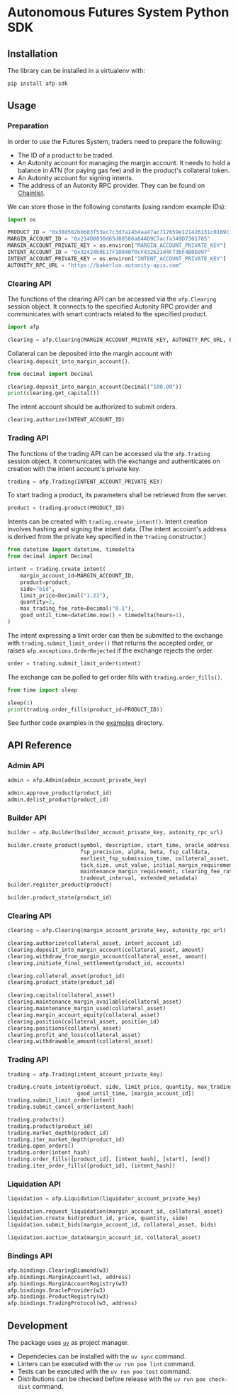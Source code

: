 # Autonomous Futures System Python SDK

## Installation

The library can be installed in a virtualenv with:

```py
pip install afp-sdk
```

## Usage

### Preparation

In order to use the Futures System, traders need to prepare the following:

- The ID of a product to be traded.
- An Autonity account for managing the margin account. It needs to hold a
  balance in ATN (for paying gas fee) and in the product's collateral token.
- An Autonity account for signing intents.
- The address of an Autonity RPC provider. They can be found on
  [Chainlist](https://chainlist.org/?search=autonity&testnets=true).

We can store those in the following constants (using random example IDs):

```py
import os

PRODUCT_ID = "0x38d502bb683f53ec7c3d7a14b4aa47ac717659e121426131c0189c15bf4b9460"
MARGIN_ACCOUNT_ID = "0x214D8030d65d80586a84AD9C7acfa349D7301785"
MARGIN_ACCOUNT_PRIVATE_KEY = os.environ["MARGIN_ACCOUNT_PRIVATE_KEY"]
INTENT_ACCOUNT_ID = "0x32424b0E17F1084070cF432621d4F73bF4B0b997"
INTENT_ACCOUNT_PRIVATE_KEY = os.environ["INTENT_ACCOUNT_PRIVATE_KEY"]
AUTONITY_RPC_URL = "https://bakerloo.autonity-apis.com"
```

### Clearing API

The functions of the clearing API can be accessed via the `afp.Clearing`
session object. It connects to the specified Autonity RPC provider and
communicates with smart contracts related to the specified product.

```py
import afp

clearing = afp.Clearing(MARGIN_ACCOUNT_PRIVATE_KEY, AUTONITY_RPC_URL, PRODUCT_ID)
```

Collateral can be deposited into the margin account with
`clearing.deposit_into_margin_account()`.

```py
from decimal import Decimal

clearing.deposit_into_margin_account(Decimal("100.00"))
print(clearing.get_capital())
```

The intent account should be authorized to submit orders.

```py
clearing.authorize(INTENT_ACCOUNT_ID)
```

### Trading API

The functions of the trading API can be accessed via the `afp.Trading` session
object. It communicates with the exchange and authenticates on creation with
the intent account's private key.

```py
trading = afp.Trading(INTENT_ACCOUNT_PRIVATE_KEY)
```

To start trading a product, its parameters shall be retrieved from the server.

```py
product = trading.product(PRODUCT_ID)
```

Intents can be created with `trading.create_intent()`. Intent creation involves
hashing and signing the intent data. (The intent account's address is derived
from the private key specified in the `Trading` constructor.)

```py
from datetime import datetime, timedelta
from decimal import Decimal

intent = trading.create_intent(
    margin_account_id=MARGIN_ACCOUNT_ID,
    product=product,
    side="bid",
    limit_price=Decimal("1.23"),
    quantity=2,
    max_trading_fee_rate=Decimal("0.1"),
    good_until_time=datetime.now() + timedelta(hours=1),
)
```

The intent expressing a limit order can then be submitted to the exchange with
`trading.submit_limit_order()` that returns the accepted order, or raises
`afp.exceptions.OrderRejected` if the exchange rejects the order.

```py
order = trading.submit_limit_order(intent)
```

The exchange can be polled to get order fills with `trading.order_fills()`.

```py
from time import sleep

sleep(1)
print(trading.order_fills(product_id=PRODUCT_ID))
```

See further code examples in the [examples](./examples/) directory.

## API Reference

### Admin API

```py
admin = afp.Admin(admin_account_private_key)

admin.approve_product(product_id)
admin.delist_product(product_id)
```

### Builder API

```py
builder = afp.Builder(builder_account_private_key, autonity_rpc_url)

builder.create_product(symbol, description, start_time, oracle_address,
                       fsp_precision, alpha, beta, fsp_calldata,
                       earliest_fsp_submission_time, collateral_asset,
                       tick_size, unit_value, initial_margin_requirement,
                       maintenance_margin_requirement, clearing_fee_rate,
                       tradeout_interval, extended_metadata)
builder.register_product(product)

builder.product_state(product_id)
```

### Clearing API

```py
clearing = afp.Clearing(margin_account_private_key, autonity_rpc_url)

clearing.authorize(collateral_asset, intent_account_id)
clearing.deposit_into_margin_account(collateral_asset, amount)
clearing.withdraw_from_margin_account(collateral_asset, amount)
clearing.initiate_final_settlement(product_id, accounts)

clearing.collateral_asset(product_id)
clearing.product_state(product_id)

clearing.capital(collateral_asset)
clearing.maintenance_margin_available(collateral_asset)
clearing.maintenance_margin_used(collateral_asset)
clearing.margin_account_equity(collateral_asset)
clearing.position(collateral_asset, position_id)
clearing.positions(collateral_asset)
clearing.profit_and_loss(collateral_asset)
clearing.withdrawable_amount(collateral_asset)
```

### Trading API

```py
trading = afp.Trading(intent_account_private_key)

trading.create_intent(product, side, limit_price, quantity, max_trading_fee_rate,
                      good_until_time, [margin_account_id])
trading.submit_limit_order(intent)
trading.submit_cancel_order(intent_hash)

trading.products()
trading.product(product_id)
trading.market_depth(product_id)
trading.iter_market_depth(product_id)
trading.open_orders()
trading.order(intent_hash)
trading.order_fills([product_id], [intent_hash], [start], [end])
trading.iter_order_fills([product_id], [intent_hash])
```

### Liquidation API

```py
liquidation = afp.Liquidation(liquidator_account_private_key)

liquidation.request_liquidation(margin_account_id, collateral_asset)
liquidation.create_bid(product_id, price, quantity, side)
liquidation.submit_bids(margin_account_id, collateral_asset, bids)

liquidation.auction_data(margin_account_id, collateral_asset)
```

### Bindings API

```py
afp.bindings.ClearingDiamond(w3)
afp.bindings.MarginAccount(w3, address)
afp.bindings.MarginAccountRegistry(w3)
afp.bindings.OracleProvider(w3)
afp.bindings.ProductRegistry(w3)
afp.bindings.TradingProtocol(w3, address)
```

## Development

The package uses [`uv`](https://docs.astral.sh/uv/) as project manager.

- Dependecies can be installed with the `uv sync` command.
- Linters can be executed with the `uv run poe lint` command.
- Tests can be executed with the `uv run poe test` command.
- Distributions can be checked before release with the `uv run poe check-dist` command.

